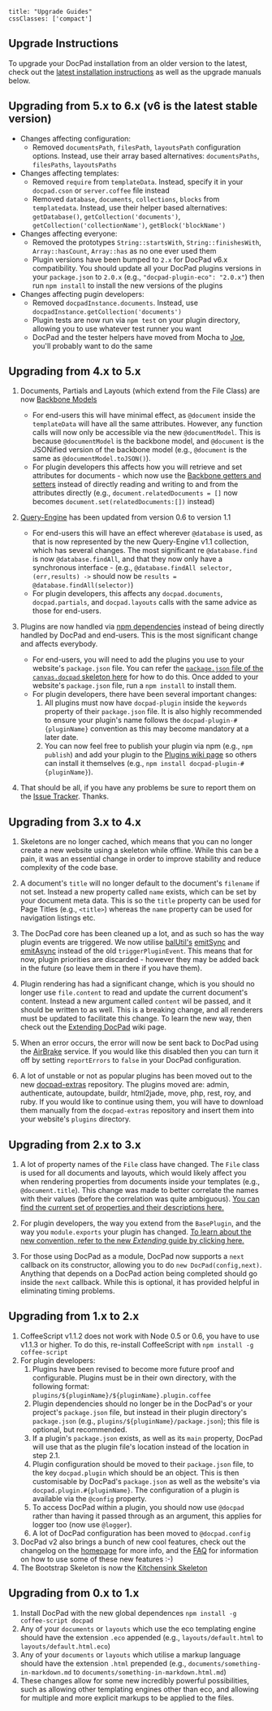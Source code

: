 ```
title: "Upgrade Guides"
cssClasses: ['compact']
```


## Upgrade Instructions

To upgrade your DocPad installation from an older version to the latest, check out the [latest installation instructions](/docpad/install) as well as the upgrade manuals below.


## Upgrading from 5.x to 6.x (v6 is the latest stable version)

- Changes affecting configuration:
	- Removed `documentsPath`, `filesPath`, `layoutsPath` configuration options. Instead, use their array based alternatives: `documentsPaths`, `filesPaths`, `layoutsPaths`
- Changes affecting templates:
	- Removed `require` from `templateData`. Instead, specify it in your `docpad.cson` or `server.coffee` file instead
	- Removed `database`, `documents`, `collections`, `blocks` from `templatedata`. Instead, use their helper based alternatives: `getDatabase()`, `getCollection('documents')`, `getCollection('collectionName')`, `getBlock('blockName')`
- Changes affecting everyone:
	- Removed the prototypes `String::startsWith`, `String::finishesWith`, `Array::hasCount`, `Array::has` as no one ever used them
	- Plugin versions have been bumped to `2.x` for DocPad v6.x compatibility. You should update all your DocPad plugins versions in your `package.json` to `2.0.x` (e.g., `"docpad-plugin-eco": "2.0.x"`) then run `npm install` to install the new versions of the plugins
- Changes affecting pugin developers:
	- Removed `docpadInstance.documents`. Instead, use `docpadInstance.getCollection('documents')`
	- Plugin tests are now run via `npm test` on your plugin directory, allowing you to use whatever test runner you want
	- DocPad and the tester helpers have moved from Mocha to [Joe](http://github.com/bevry/joe), you'll probably want to do the same


## Upgrading from 4.x to 5.x

1. Documents, Partials and Layouts (which extend from the File Class) are now [Backbone Models](http://documentcloud.github.com/backbone/#Model)
	- For end-users this will have minimal effect, as `@document` inside the `templateData` will have all the same attributes. However, any function calls will now only be accessible via the new `@documentModel`. This is because `@documentModel` is the backbone model, and `@document` is the JSONified version of the backbone model (e.g., `@document` is the same as `@documentModel.toJSON()`).
	- For plugin developers this affects how you will retrieve and set attributes for documents - which now use the [Backbone getters and setters](http://documentcloud.github.com/backbone/#Model-get) instead of directly reading and writing to and from the attributes directly (e.g., `document.relatedDocuments = []` now becomes `document.set(relatedDocuments:[])` instead)

2. [Query-Engine](https://github.com/bevry/query-engine) has been updated from version 0.6 to version 1.1
	- For end-users this will have an effect wherever `@database` is used, as that is now represented by the new Query-Engine v1.1 collection, which has several changes. The most significant re `@database.find` is now `@database.findAll`, and that they now only have a synchronous interface - (e.g., `@database.findAll selector, (err,results) ->` should now be `results = @database.findAll(selector)`)
	- For plugin developers, this affects any `docpad.documents`, `docpad.partials`, and `docpad.layouts` calls with the same advice as those for end-users.

3. Plugins are now handled via [npm dependencies](http://npmjs.org/doc/json.html#dependencies) instead of being directly handled by DocPad and end-users. This is the most significant change and affects everybody.
	- For end-users, you will need to add the plugins you use to your website's `package.json` file. You can refer the [`package.json` file of the `canvas.docpad` skeleton here](https://github.com/bevry/canvas.docpad/blob/docpad-5.x/package.json#L30-43) for how to do this. Once added to your website's `package.json` file, run a `npm install` to install them.
	- For plugin developers, there have been several important changes:
		1. All plugins must now have `docpad-plugin` inside the `keywords` property of their `package.json` file. It is also highly recommended to ensure your plugin's name follows the `docpad-plugin-#{pluginName}` convention as this may become mandatory at a later date.
		2. You can now feel free to publish your plugin via npm (e.g., `npm publish`) and add your plugin to the [Plugins wiki page](/docpad/plugins) so others can install it themselves (e.g., `npm install docpad-plugin-#{pluginName}`).

4. That should be all, if you have any problems be sure to report them on the [Issue Tracker](/issues). Thanks.


## Upgrading from 3.x to 4.x

1. Skeletons are no longer cached, which means that you can no longer create a new website using a skeleton while offline. While this can be a pain, it was an essential change in order to improve stability and reduce complexity of the code base.

2. A document's `title` will no longer default to the document's `filename` if not set. Instead a new property called `name` exists, which can be set by your document meta data. This is so the `title` property can be used for Page Titles (e.g., `<title>`) whereas the `name` property can be used for navigation listings etc.

3. The DocPad core has been cleaned up a lot, and as such so has the way plugin events are triggered. We now utilise [balUtil's](https://github.com/balupton/bal-util.npm) [emitSync](https://github.com/balupton/bal-util.npm/blob/master/lib/events.coffee#L257) and [emitAsync](https://github.com/balupton/bal-util.npm/blob/master/lib/events.coffee#L241) instead of the old `triggerPluginEvent`. This means that for now, plugin priorities are discarded - however they may be added back in the future (so leave them in there if you have them).

4. Plugin rendering has had a significant change, which is you should no longer use `file.content` to read and update the current document's content. Instead a new argument called `content` wil be passed, and it should be written to as well. This is a breaking change, and all renderers must be updated to facilitate this change. To learn the new way, then check out the [Extending DocPad](/docpad/extend) wiki page.

5. When an error occurs, the error will now be sent back to DocPad using the [AirBrake](http://airbrake.io/) service. If you would like this disabled then you can turn it off by setting `reportErrors` to `false` in your DocPad configuration.

6. A lot of unstable or not as popular plugins has been moved out to the new [docpad-extras](https://github.com/bevry/docpad-extras) repository. The plugins moved are: admin, authenticate, autoupdate, buildr, html2jade, move, php, rest, roy, and ruby. If you would like to continue using them, you will have to download them manually from the `docpad-extras` repository and insert them into your website's `plugins` directory.


## Upgrading from 2.x to 3.x

1. A lot of property names of the `File` class have changed. The `File` class is used for all documents and layouts, which would likely affect you when rendering properties from documents inside your templates (e.g., `@document.title`). This change was made to better correlate the names with their values (before the correlation was quite ambiguous). [You can find the current set of properties and their descriptions here.](https://github.com/bevry/docpad/blob/master/lib/file.coffee#L12)

2. For plugin developers, the way you extend from the `BasePlugin`, and the way you `module.exports` your plugin has changed. [To learn about the new convention, refer to the new _Extending_ guide by clicking here.](/docpad/extend)

3. For those using DocPad as a module, DocPad now supports a `next` callback on its constructor, allowing you to do `new DocPad(config,next)`. Anything that depends on a DocPad action being completed should go inside the `next` callback. While this is optional, it has provided helpful in eliminating timing problems.

## Upgrading from 1.x to 2.x

1. CoffeeScript v1.1.2 does not work with Node 0.5 or 0.6, you have to use v1.1.3 or higher. To do this, re-install CoffeeScript with `npm install -g coffee-script`
2. For plugin developers:
	1. Plugins have been revised to become more future proof and configurable. Plugins must be in their own directory, with the following format: `plugins/${pluginName}/${pluginName}.plugin.coffee`
	2. Plugin dependencies should no longer be in the DocPad's or your project's `package.json` file, but instead in their plugin directory's `package.json` (e.g., `plugins/${pluginName}/package.json`); this file is optional, but recommended.
	3. If a plugin's `package.json` exists, as well as its `main` property, DocPad will use that as the plugin file's location instead of the location in step 2.1.
	4. Plugin configuration should be moved to their `package.json` file, to the key `docpad.plugin` which should be an object. This is then customisable by DocPad's `package.json` as well as the website's via `docpad.plugin.#{pluginName}`. The configuration of a plugin is available via the `@config` property.
	5. To access DocPad within a plugin, you should now use `@docpad` rather than having it passed through as an argument, this applies for logger too (now use `@logger`).
	6. A lot of DocPad configuration has been moved to `@docpad.config`
3. DocPad v2 also brings a bunch of new cool features, check out the changelog on the [homepage](https://github.com/balupton/docpad) for more info, and the [FAQ](https://github.com/balupton/docpad/wiki/FAQ) for information on how to use some of these new features :-)
4. The Bootstrap Skeleton is now the [Kitchensink Skeleton](https://github.com/balupton/kitchensink.docpad)


## Upgrading from 0.x to 1.x

1. Install DocPad with the new global dependences `npm install -g coffee-script docpad`
2. Any of your `documents` or `layouts` which use the eco templating engine should have the extension `.eco` appended (e.g., `layouts/default.html` to `layouts/default.html.eco`)
3. Any of your `documents` or `layouts` which utilise a markup language should have the extension `.html` prepended (e.g., `documents/something-in-markdown.md` to `documents/something-in-markdown.html.md`)
4. These changes allow for some new incredibly powerful possibilities, such as allowing other templating engines other than eco, and allowing for multiple and more explicit markups to be applied to the files.
